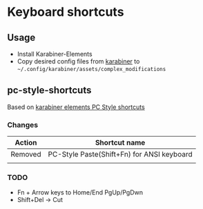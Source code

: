 # Keyboard shortcuts

## Usage

* Install Karabiner-Elements
* Copy desired config files from [karabiner](karabiner) to `~/.config/karabiner/assets/complex_modifications`

## pc-style-shortcuts

Based on [karabiner elements PC Style shortcuts](https://ke-complex-modifications.pqrs.org/?q=pc%20style)

### Changes

|Action|Shortcut name|
|---|---|
|Removed|PC-Style Paste(Shift+Fn) for ANSI keyboard|
|||

### TODO

* Fn + Arrow keys to Home/End PgUp/PgDwn
* Shift+Del -> Cut
